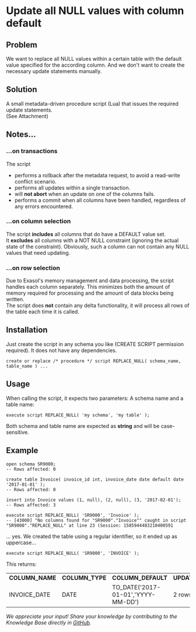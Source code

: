 # Update all NULL values with column default 
## Problem

We want to replace all NULL values within a certain table with the default value specified for the according column. And we don't want to create the necessary update statements manually.

## Solution

A small metadata-driven procedure script (Lua) that issues the required update statements.  
(See Attachment)

## Notes...

### ...on transactions

The script

* performs a rollback after the metadata request, to avoid a read-write conflict scenario.
* performs all updates within a single transaction.
* will **not abort** when an update on one of the columns fails.
* performs a commit when all columns have been handled, regardless of any errors encountered.

### ...on column selection

The script **includes** all columns that do have a DEFAULT value set.  
It **excludes** all columns with a NOT NULL constraint (ignoring the actual state of the constraint). Obviously, such a column can not contain any NULL values that need updating.

### ...on row selection

Due to Exasol's memory management and data processing, the script handles each column separately. This minimizes both the amount of memory required for processing and the amount of data blocks being written.  
The script does **not** contain any delta functionality, it will process all rows of the table each time it is called.

## Installation

Just create the script in any schema you like (CREATE SCRIPT permission required). It does not have any dependencies.


```"code-sql"
create or replace /* procedure */ script REPLACE_NULL( schema_name, table_name ) ... 
```
## Usage

When calling the script, it expects two parameters: A schema name and a table name:


```"code-sql"
execute script REPLACE_NULL( 'my schema', 'my table' ); 
```
Both schema and table name are expected as **string** and will be case-sensitive.

## Example


```"code-sql"
open schema SR9000;
-- Rows affected: 0

create table Invoice( invoice_id int, invoice_date date default date '2017-01-01' );
-- Rows affected: 0

insert into Invoice values (1, null), (2, null), (3, '2017-02-01');
-- Rows affected: 3

execute script REPLACE_NULL( 'SR9000', 'Invoice' );
-- [43000] "No columns found for "SR9000"."Invoice"" caught in script "SR9000"."REPLACE_NULL" at line 23 (Session: 1585944483210400591
```
... yes. We created the table using a regular identifier, so it ended up as uppercase...


```"code-sql"
execute script REPLACE_NULL( 'SR9000', 'INVOICE' ); 
```
This returns:



|  |  |  |  |
| --- | --- | --- | --- |
| **COLUMN_NAME** | **COLUMN_TYPE** | **COLUMN_DEFAULT** | **UPDATE_RESULT** |
| INVOICE_DATE | DATE | TO_DATE('2017-01-01','YYYY-MM-DD') | 2 rows updated |

*We appreciate your input! Share your knowledge by contributing to the Knowledge Base directly in [GitHub](https://github.com/exasol/public-knowledgebase).* 